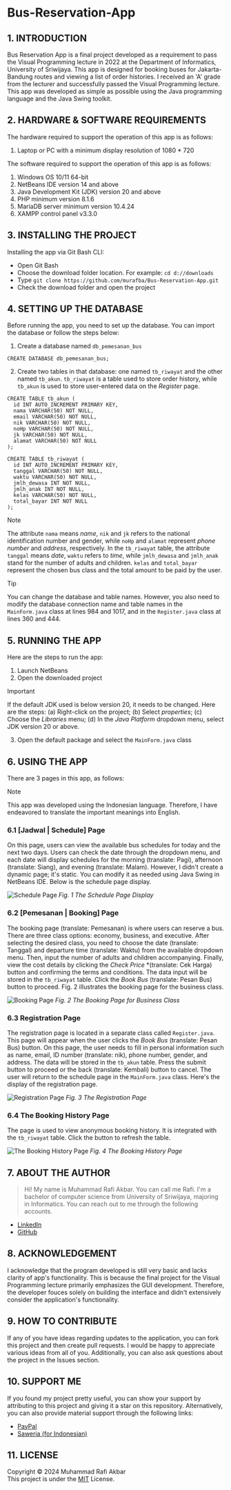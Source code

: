 # Bus-Reservation-App


## 1. INTRODUCTION
Bus Reservation App is a final project developed as a requirement to pass the Visual Programming lecture in 2022 at the Department of Informatics, University of Sriwijaya. This app is designed for booking buses for Jakarta-Bandung routes and viewing a list of order histories. I received an 'A' grade from the lecturer and successfully passed the Visual Programming lecture. This app was developed as simple as possible using the Java programming language and the Java Swing toolkit.


## 2. HARDWARE & SOFTWARE REQUIREMENTS
The hardware required to support the operation of this app is as follows:
1. Laptop or PC with a minimum display resolution of 1080 * 720

The software required to support the operation of this app is as follows:
1. Windows OS 10/11 64-bit
2. NetBeans IDE version 14 and above
3. Java Development Kit (JDK) version 20 and above
4. PHP minimum version 8.1.6
5. MariaDB server minimum version 10.4.24
6. XAMPP control panel v3.3.0


## 3. INSTALLING THE PROJECT
Installing the app via Git Bash CLI:
+ Open Git Bash
+ Choose the download folder location. For example: `cd d://downloads`
+ Type `git clone https://github.com/murafba/Bus-Reservation-App.git`
+ Check the download folder and open the project


## 4. SETTING UP THE DATABASE
Before running the app, you need to set up the database. You can import the database or follow the steps below:
1. Create a database named `db_pemesanan_bus`

```
CREATE DATABASE db_pemesanan_bus;
```

2. Create two tables in that database: one named `tb_riwayat` and the other named `tb_akun`.
`tb_riwayat` is a table used to store order history, while `tb_akun` is used to store user-entered data on the *Register* page.

```
CREATE TABLE tb_akun (
  id INT AUTO_INCREMENT PRIMARY KEY,
  nama VARCHAR(50) NOT NULL,
  email VARCHAR(50) NOT NULL,
  nik VARCHAR(50) NOT NULL,
  noHp VARCHAR(50) NOT NULL,
  jk VARCHAR(50) NOT NULL,
  alamat VARCHAR(50) NOT NULL
);
```

```
CREATE TABLE tb_riwayat (
  id INT AUTO_INCREMENT PRIMARY KEY,
  tanggal VARCHAR(50) NOT NULL,
  waktu VARCHAR(50) NOT NULL,
  jmlh_dewasa INT NOT NULL,
  jmlh_anak INT NOT NULL,
  kelas VARCHAR(50) NOT NULL,
  total_bayar INT NOT NULL
);
```

> [!NOTE]
> The attribute `nama` means *name*, `nik` and `jk` refers to the national identification number and gender, while `noHp` and `alamat` represent *phone number* and *address*, respectively. In the `tb_riwayat` table, the attribute `tanggal` means *date*, `waktu` refers to *time*, while `jmlh_dewasa` and `jmlh_anak` stand for the number of adults and children. `kelas` and `total_bayar` represent the chosen bus class and the total amount to be paid by the user.

> [!TIP]
> You can change the database and table names. However, you also need to modify the database connection name and table names in the `MainForm.java` class at lines 984 and 1017, and in the `Register.java` class at lines 360 and 444.


## 5. RUNNING THE APP
Here are the steps to run the app:
1. Launch NetBeans
2. Open the downloaded project

> [!IMPORTANT]
> If the default JDK used is below version 20, it needs to be changed. Here are the steps: (a) Right-click on the project; (b) Select *properties*; (c) Choose the *Libraries* menu; (d) In the *Java Platform* dropdown menu, select JDK version 20 or above.

3. Open the default package and select the `MainForm.java` class


## 6. USING THE APP
There are 3 pages in this app, as follows:

> [!NOTE]
> This app was developed using the Indonesian language. Therefore, I have endeavored to translate the important meanings into English.

### 6.1 [Jadwal | Schedule] Page
On this page, users can view the available bus schedules for today and the next two days. Users can check the date through the dropdown menu, and each date will display schedules for the morning (translate: Pagi), afternoon (translate: Siang), and evening (translate: Malam). However, I didn't create a dynamic page; it's static. You can modify it as needed using Java Swing in NetBeans IDE. Below is the schedule page display.

![Schedule Page](https://github.com/murafba/Bus-Reservation-App/blob/main/images/Screenshot%202023-12-31%20142443.png?raw=true "Schedule Page")
*Fig. 1 The Schedule Page Display*

### 6.2 [Pemesanan | Booking] Page
The booking page (translate: Pemesanan) is where users can reserve a bus. There are three class options: economy, business, and executive. After selecting the desired class, you need to choose the date (translate: Tanggal) and departure time (translate: Waktu) from the available dropdown menu. Then, input the number of adults and children accompanying. Finally, view the cost details by clicking the *Check Price* *(translate: Cek Harga) button and confirming the terms and conditions. The data input will be stored in the `tb_riwayat` table. Click the *Book Bus* (translate: Pesan Bus) button to proceed. Fig. 2 illustrates the booking page for the business class.

![Booking Page](https://github.com/murafba/Bus-Reservation-App/blob/main/images/Screenshot%202023-12-31%20150420.png?raw=true "Booking Page")
*Fig. 2 The Booking Page for Business Class*

### 6.3 Registration Page
The registration page is located in a separate class called `Register.java`. This page will appear when the user clicks the *Book Bus* (translate: Pesan Bus) button. On this page, the user needs to fill in personal information such as name, email, ID number (translate: nik), phone number, gender, and address. The data will be stored in the `tb_akun` table. Press the submit button to proceed or the back (translate: Kembali) button to cancel. The user will return to the schedule page in the `MainForm.java` class. Here's the display of the registration page.

![Registration Page](https://github.com/murafba/Bus-Reservation-App/blob/main/images/Screenshot%202024-01-02%20193527.png?raw=true "Registration Page")
*Fig. 3 The Registration Page*

### 6.4 The Booking History Page
The page is used to view anonymous booking history. It is integrated with the `tb_riwayat` table. Click the button to refresh the table.

![The Booking History Page](https://github.com/murafba/Bus-Reservation-App/blob/main/images/Screenshot%202024-01-02%20202955.png?raw=true "The Booking History Page")
*Fig. 4 The Booking History Page*


## 7. ABOUT THE AUTHOR
> Hi! My name is Muhammad Rafi Akbar. You can call me Rafi. I'm a bachelor of computer science from University of Sriwijaya, majoring in Informatics. You can reach out to me through the following accounts.
+ [LinkedIn](https://linkedin.com/in/murafba)
+ [GitHub](https://github.com/murafba)


## 8. ACKNOWLEDGEMENT
I acknowledge that the program developed is still very basic and lacks clarity of app's functionality. This is because the final project for the Visual Programming lecture primarily emphasizes the GUI development. Therefore, the developer fouces solely on building the interface and didn't extensively consider the application's functionality.


## 9. HOW TO CONTRIBUTE
If any of you have ideas regarding updates to the application, you can fork this project and then create pull requests. I would be happy to appreciate various ideas from all of you. Additionally, you can also ask questions about the project in the Issues section.


## 10. SUPPORT ME
If you found my project pretty useful, you can show your support by attributing to this project and giving it a star on this repository. Alternatively, you can also provide material support through the following links:
+ [PayPal](https://paypal.me/murafba)
+ [Saweria (for Indonesian)](https://saweria.co/murafba)


## 11. LICENSE
Copyright &copy; 2024 Muhammad Rafi Akbar <br>
This project is under the [MIT](https://github.com/murafba/Bus-Reservation-App/blob/main/LICENSE) License.
